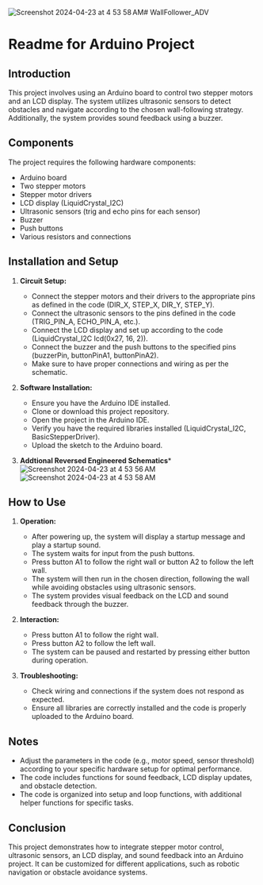 ![Screenshot 2024-04-23 at 4 53 58 AM](https://github.com/vanshksingh/WallFollower_ADV/assets/114809624/9a182bb5-04dd-4518-8bf2-415ff9314cb7)# WallFollower_ADV

# Readme for Arduino Project

## Introduction

This project involves using an Arduino board to control two stepper motors and an LCD display. The system utilizes ultrasonic sensors to detect obstacles and navigate according to the chosen wall-following strategy. Additionally, the system provides sound feedback using a buzzer.

## Components

The project requires the following hardware components:
- Arduino board
- Two stepper motors
- Stepper motor drivers
- LCD display (LiquidCrystal_I2C)
- Ultrasonic sensors (trig and echo pins for each sensor)
- Buzzer
- Push buttons
- Various resistors and connections

## Installation and Setup

1. **Circuit Setup:**
   - Connect the stepper motors and their drivers to the appropriate pins as defined in the code (DIR_X, STEP_X, DIR_Y, STEP_Y).
   - Connect the ultrasonic sensors to the pins defined in the code (TRIG_PIN_A, ECHO_PIN_A, etc.).
   - Connect the LCD display and set up according to the code (LiquidCrystal_I2C lcd(0x27, 16, 2)).
   - Connect the buzzer and the push buttons to the specified pins (buzzerPin, buttonPinA1, buttonPinA2).
   - Make sure to have proper connections and wiring as per the schematic.

2. **Software Installation:**
   - Ensure you have the Arduino IDE installed.
   - Clone or download this project repository.
   - Open the project in the Arduino IDE.
   - Verify you have the required libraries installed (LiquidCrystal_I2C, BasicStepperDriver).
   - Upload the sketch to the Arduino board.

3. **Addtional Reversed Engineered Schematics***
  ![Screenshot 2024-04-23 at 4 53 56 AM](https://github.com/vanshksingh/WallFollower_ADV/assets/114809624/7cfed798-3da8-419a-8326-b5635447af45)
![Screenshot 2024-04-23 at 4 53 58 AM](https://github.com/vanshksingh/WallFollower_ADV/assets/114809624/aaeb5b35-0653-4872-8cef-1b09b5960ea5)


   


## How to Use

1. **Operation:**
   - After powering up, the system will display a startup message and play a startup sound.
   - The system waits for input from the push buttons.
   - Press button A1 to follow the right wall or button A2 to follow the left wall.
   - The system will then run in the chosen direction, following the wall while avoiding obstacles using ultrasonic sensors.
   - The system provides visual feedback on the LCD and sound feedback through the buzzer.

2. **Interaction:**
   - Press button A1 to follow the right wall.
   - Press button A2 to follow the left wall.
   - The system can be paused and restarted by pressing either button during operation.

3. **Troubleshooting:**
   - Check wiring and connections if the system does not respond as expected.
   - Ensure all libraries are correctly installed and the code is properly uploaded to the Arduino board.

## Notes

- Adjust the parameters in the code (e.g., motor speed, sensor threshold) according to your specific hardware setup for optimal performance.
- The code includes functions for sound feedback, LCD display updates, and obstacle detection.
- The code is organized into setup and loop functions, with additional helper functions for specific tasks.

## Conclusion

This project demonstrates how to integrate stepper motor control, ultrasonic sensors, an LCD display, and sound feedback into an Arduino project. It can be customized for different applications, such as robotic navigation or obstacle avoidance systems.
